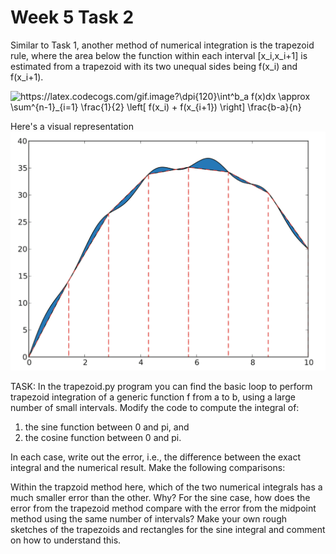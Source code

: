 # Week 5 Task 2

Similar to Task 1, another method of numerical integration is the trapezoid rule, where the area below the function within each interval [x_i,x_i+1] is estimated from a trapezoid with its two unequal sides being f(x_i) and f(x_i+1).

<img src="https://latex.codecogs.com/gif.image?\dpi{120}\int^b_a&space;f(x)dx&space;\approx&space;\sum^{n-1}_{i=1}&space;\frac{1}{2}&space;&space;\left[&space;f(x_i)&space;&plus;&space;f(x_{i&plus;1})&space;\right]&space;\frac{b-a}{n}" title="https://latex.codecogs.com/gif.image?\dpi{120}\int^b_a f(x)dx \approx \sum^{n-1}_{i=1} \frac{1}{2} \left[ f(x_i) + f(x_{i+1}) \right] \frac{b-a}{n}" />

Here's a visual representation 
<img src="ftrapezoid.png" alt="hi" class="inline"/>


TASK: In the trapezoid.py program you can find the basic loop to perform trapezoid integration of a generic function f from a to b, using a large number of small intervals. Modify the code to compute the integral of:
 
1. the sine function between 0 and pi, and
2. the cosine function between 0 and pi.

In each case, write out the error, i.e., the difference between the exact integral and the numerical result. Make the following comparisons:

Within the trapzoid method here, which of the two numerical integrals has a much smaller error than the other. Why?
For the sine case, how does the error from the trapezoid method compare with the error from the midpoint method using the same number of intervals?  Make your own rough sketches of the trapezoids and rectangles for the sine integral and comment on how to understand this.

